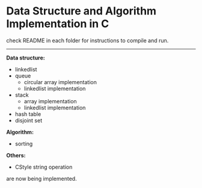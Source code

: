 # Data Structure and Algorithm Implementation in C

check README in each folder for instructions to compile and run. 

---
**Data structure:**
- linkedlist 
- queue
  - circular array implementation
  - linkedlist implementation
- stack
  - array implementation
  - linkedlist implementation
- hash table
- disjoint set

**Algorithm:**
- sorting

**Others:**
- CStyle string operation
 
are now being implemented.